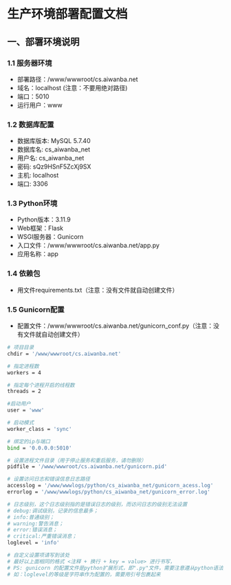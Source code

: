 # 生产环境部署配置文档

## 一、部署环境说明

### 1.1 服务器环境
- 部署路径：/www/wwwroot/cs.aiwanba.net
- 域名：localhost (注意：不要用绝对路径)
- 端口：5010
- 运行用户：www

### 1.2 数据库配置
- 数据库版本: MySQL 5.7.40
- 数据库名: cs_aiwanba_net
- 用户名: cs_aiwanba_net
- 密码: sQz9HSnF5ZcXj9SX
- 主机: localhost
- 端口: 3306

### 1.3 Python环境
- Python版本：3.11.9
- Web框架：Flask
- WSGI服务器：Gunicorn
- 入口文件：/www/wwwroot/cs.aiwanba.net/app.py
- 应用名称：app

### 1.4 依赖包
- 用文件requirements.txt（注意：没有文件就自动创建文件）

### 1.5 Gunicorn配置
- 配置文件：/www/wwwroot/cs.aiwanba.net/gunicorn_conf.py（注意：没有文件就自动创建文件）
```bash
# 项目目录
chdir = '/www/wwwroot/cs.aiwanba.net'

# 指定进程数
workers = 4

# 指定每个进程开启的线程数
threads = 2

#启动用户
user = 'www'

# 启动模式
worker_class = 'sync'

# 绑定的ip与端口
bind = '0.0.0.0:5010' 

# 设置进程文件目录（用于停止服务和重启服务，请勿删除）
pidfile = '/www/wwwroot/cs.aiwanba.net/gunicorn.pid'

# 设置访问日志和错误信息日志路径
accesslog = '/www/wwwlogs/python/cs_aiwanba_net/gunicorn_acess.log'
errorlog = '/www/wwwlogs/python/cs_aiwanba_net/gunicorn_error.log'

# 日志级别，这个日志级别指的是错误日志的级别，而访问日志的级别无法设置
# debug:调试级别，记录的信息最多；
# info:普通级别；
# warning:警告消息；
# error:错误消息；
# critical:严重错误消息；
loglevel = 'info' 

# 自定义设置项请写到该处
# 最好以上面相同的格式 <注释 + 换行 + key = value> 进行书写， 
# PS: gunicorn 的配置文件是python扩展形式，即".py"文件，需要注意遵从python语法，
# 如：loglevel的等级是字符串作为配置的，需要用引号包裹起来
```